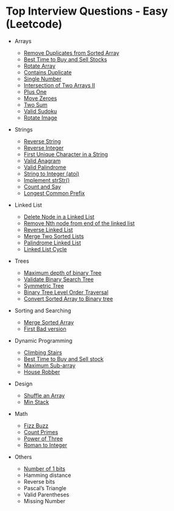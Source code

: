 # Top Interview Questions - Easy \(Leetcode\)

* Arrays 
  * [Remove Duplicates from Sorted Array ](../leetcode-easy/leetcode-26-remove-duplicates-from-sorted-array.md)
  * [Best Time to Buy and Sell Stocks ](../leetcode-easy/leetcode-121-best-time-to-buy-and-sell-stock.md)
  * [Rotate Array ](../leetcode-medium/leetcode-189-rotate-array.md)
  * [Contains Duplicate ](../leetcode-easy/leetcode-217-contains-duplicate.md)
  * [Single Number](../leetcode-easy/leetcode-136-single-number.md)
  * [Intersection of Two Arrays II](../leetcode-easy/leetcode-350-intersection-of-two-array-ii.md)
  * [Plus One ](../leetcode-easy/leetcode-66-plus-one.md)
  * [Move Zeroes ](../leetcode-easy/leetcode-283-move-zeroes.md)
  * [Two Sum ](../leetcode-easy/leetcode-1-two-sum.md)
  * [Valid Sudoku ](../leetcode-medium/leetcode-36-valid-sudoku.md)
  * [Rotate Image](../leetcode-medium/leetcode-48-rotate-image.md)
* Strings

  * [Reverse String ](../leetcode-easy/leetcode-344-reverse-string.md)
  * [Reverse Integer ](../leetcode-easy/leetcode-7-reverse-integer.md)
  * [First Unique Character in a String ](../leetcode-easy/leetcode-387-first-unique-character-in-a-string.md)
  * [Valid Anagram ](../leetcode-easy/leetcode-242-valid-anagram.md)
  * [Valid Palindrome ](../leetcode-easy/leetcode-125-valid-palindrome.md)
  * [String to Integer \(atoi\) ](../leetcode-medium/leetcode-8-string-to-integer-atoi.md)
  * [Implement strStr\(\) ](../leetcode-easy/leetcode-28-implement-strstr.md)
  * [Count and Say ](../leetcode-medium/leetcode-38-count-and-say.md)
  * [Longest Common Prefix ](../leetcode-medium/leetcode-14-longest-common-prefix.md)

* Linked List 

  * [Delete Node in a Linked List ](../leetcode-easy/leetcode-237-delete-node-in-a-linked-list.md)
  * [Remove Nth node from end of the linked list ](../leetcode-medium/leetcode-19-remove-nth-node-from-end-of-list.md)
  * [Reverse Linked List ](../leetcode-easy/leetcode-206-reverse-linked-list.md)
  * [Merge Two Sorted Lists ](../leetcode-easy/leetcode-21-merge-two-sorted-lists.md)
  * [Palindrome Linked List ](../leetcode-easy/leetcode-234-palindrome-linked-list.md)
  * [Linked List Cycle ](../leetcode-easy/leetcode-141-linked-list-cycle.md)

* Trees 

  * [Maximum depth of binary Tree ](../leetcode-easy/leetcode-104-maximum-depth-of-binary-tree.md)
  * [Validate Binary Search Tree ](../leetcode-medium/leetcode-98-validate-binary-search-tree.md)
  * [Symmetric Tree ](../leetcode-easy/leetcode-101-symmetric-tree.md)
  * [Binary Tree Level Order Traversal ](../leetcode-medium/leetcode-102-binary-tree-level-order-traversal.md)
  * [Convert Sorted Array to Binary tree ](../leetcode-easy/leetcode-108-convert-sorted-array-to-binary-search-tree.md)

* Sorting and Searching 

  * [Merge Sorted Array ](../leetcode-easy/leetcode-88-merge-sorted-array.md)
  * [First Bad version ](../leetcode-easy/leetcode-278-first-bad-version.md)

* Dynamic Programming 

  * [Climbing Stairs ](../leetcode-easy/leetcode-70-climbing-stairs.md)
  * [Best Time to Buy and Sell stock](../leetcode-easy/leetcode-121-best-time-to-buy-and-sell-stock.md) 
  * [Maximum Sub-array ](../leetcode-easy/leetcode-53-maximum-subarray.md)
  * [House Robber ](../leetcode-medium/leetcode-198-house-robber.md)

* Design 

  * [Shuffle an Array ](../leetcode-medium/leetcode-384-shuffle-an-array.md)
  * [Min Stack](../leetcode-easy/leetcode-155-min-stack.md)

* Math 

  * [Fizz Buzz ](../leetcode-easy/leetcode-412-fizz-buzz.md)
  * [Count Primes ](../leetcode-easy/leetcode-204-count-primes.md)
  * [Power of Three ](../leetcode-easy/leetcode-326-power-of-three.md)
  * [Roman to Integer ](../leetcode-easy/leetcode-13-roman-to-integer.md)

* Others 
  * [Number of 1 bits ](../leetcode-easy/leetcode-191-number-of-1-bits.md)
  * Hamming distance 
  * Reverse bits 
  * Pascal’s Triangle 
  * Valid Parentheses 
  * Missing Number

